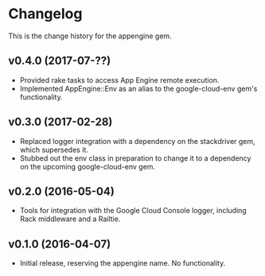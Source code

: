# Changelog

This is the change history for the appengine gem.

## v0.4.0 (2017-07-??)

*   Provided rake tasks to access App Engine remote execution.
*   Implemented AppEngine::Env as an alias to the google-cloud-env gem's
    functionality.

## v0.3.0 (2017-02-28)

*   Replaced logger integration with a dependency on the stackdriver gem,
    which supersedes it.
*   Stubbed out the env class in preparation to change it to a dependency
    on the upcoming google-cloud-env gem.

## v0.2.0 (2016-05-04)

*   Tools for integration with the Google Cloud Console logger, including
    Rack middleware and a Railtie.

## v0.1.0 (2016-04-07)

*   Initial release, reserving the appengine name. No functionality.
